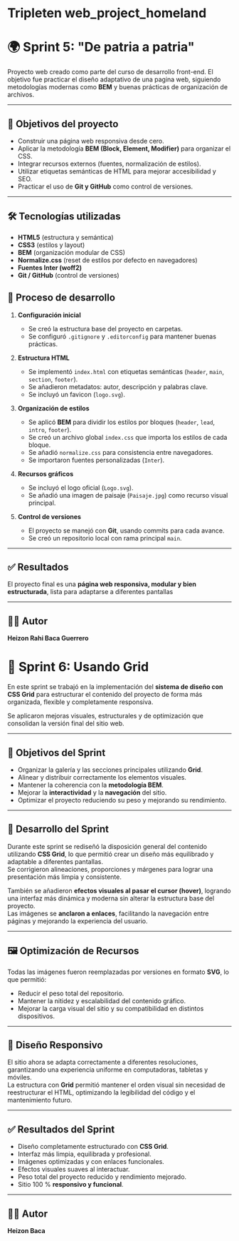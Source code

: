 # Tripleten web_project_homeland

# 🌍 Sprint 5: "De patria a patria"

Proyecto web creado como parte del curso de desarrollo front-end. El objetivo fue practicar el diseño adaptativo de una pagina web, siguiendo metodologías modernas como **BEM** y buenas prácticas de organización de archivos.

---

## 📌 Objetivos del proyecto

- Construir una página web responsiva desde cero.
- Aplicar la metodología **BEM (Block, Element, Modifier)** para organizar el CSS.
- Integrar recursos externos (fuentes, normalización de estilos).
- Utilizar etiquetas semánticas de HTML para mejorar accesibilidad y SEO.
- Practicar el uso de **Git y GitHub** como control de versiones.

---

## 🛠️ Tecnologías utilizadas

- **HTML5** (estructura y semántica)
- **CSS3** (estilos y layout)
- **BEM** (organización modular de CSS)
- **Normalize.css** (reset de estilos por defecto en navegadores)
- **Fuentes Inter (woff2)**
- **Git / GitHub** (control de versiones)

## 🚀 Proceso de desarrollo

1. **Configuración inicial**

   - Se creó la estructura base del proyecto en carpetas.
   - Se configuró `.gitignore` y `.editorconfig` para mantener buenas prácticas.

2. **Estructura HTML**

   - Se implementó `index.html` con etiquetas semánticas (`header`, `main`, `section`, `footer`).
   - Se añadieron metadatos: autor, descripción y palabras clave.
   - Se incluyó un favicon (`logo.svg`).

3. **Organización de estilos**

   - Se aplicó **BEM** para dividir los estilos por bloques (`header`, `lead`, `intro`, `footer`).
   - Se creó un archivo global `index.css` que importa los estilos de cada bloque.
   - Se añadió `normalize.css` para consistencia entre navegadores.
   - Se importaron fuentes personalizadas (`Inter`).

4. **Recursos gráficos**

   - Se incluyó el logo oficial (`Logo.svg`).
   - Se añadió una imagen de paisaje (`Paisaje.jpg`) como recurso visual principal.

5. **Control de versiones**
   - El proyecto se manejó con **Git**, usando commits para cada avance.
   - Se creó un repositorio local con rama principal `main`.

---

## ✅ Resultados

El proyecto final es una **página web responsiva, modular y bien estructurada**, lista para adaptarse a diferentes pantallas

---

## 👨‍💻 Autor

**Heizon Rahi Baca Guerrero**

# 🧩 Sprint 6: Usando Grid

En este sprint se trabajó en la implementación del **sistema de diseño con CSS Grid** para estructurar el contenido del proyecto de forma más organizada, flexible y completamente responsiva.

Se aplicaron mejoras visuales, estructurales y de optimización que consolidan la versión final del sitio web.

---

## 🎯 Objetivos del Sprint

- Organizar la galería y las secciones principales utilizando **Grid**.
- Alinear y distribuir correctamente los elementos visuales.
- Mantener la coherencia con la **metodología BEM**.
- Mejorar la **interactividad** y la **navegación** del sitio.
- Optimizar el proyecto reduciendo su peso y mejorando su rendimiento.

---

## 🧱 Desarrollo del Sprint

Durante este sprint se rediseñó la disposición general del contenido utilizando **CSS Grid**, lo que permitió crear un diseño más equilibrado y adaptable a diferentes pantallas.  
Se corrigieron alineaciones, proporciones y márgenes para lograr una presentación más limpia y consistente.

También se añadieron **efectos visuales al pasar el cursor (hover)**, logrando una interfaz más dinámica y moderna sin alterar la estructura base del proyecto.  
Las imágenes se **anclaron a enlaces**, facilitando la navegación entre páginas y mejorando la experiencia del usuario.

---

## 🖼️ Optimización de Recursos

Todas las imágenes fueron reemplazadas por versiones en formato **SVG**, lo que permitió:

- Reducir el peso total del repositorio.
- Mantener la nitidez y escalabilidad del contenido gráfico.
- Mejorar la carga visual del sitio y su compatibilidad en distintos dispositivos.

---

## 📱 Diseño Responsivo

El sitio ahora se adapta correctamente a diferentes resoluciones, garantizando una experiencia uniforme en computadoras, tabletas y móviles.  
La estructura con **Grid** permitió mantener el orden visual sin necesidad de reestructurar el HTML, optimizando la legibilidad del código y el mantenimiento futuro.

---

## ✅ Resultados del Sprint

- Diseño completamente estructurado con **CSS Grid**.
- Interfaz más limpia, equilibrada y profesional.
- Imágenes optimizadas y con enlaces funcionales.
- Efectos visuales suaves al interactuar.
- Peso total del proyecto reducido y rendimiento mejorado.
- Sitio 100 % **responsivo y funcional**.

---

## 👨‍💻 Autor

**Heizon Baca**
